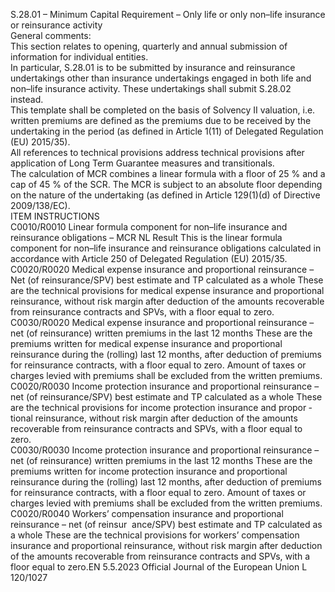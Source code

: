  
S.28.01 – Minimum Capital Requirement – Only life or only non–life insurance or reinsurance activity  
General comments:  
This section relates to opening, quarterly and annual submission of information for individual entities.  
In particular, S.28.01 is to be submitted by insurance and reinsurance undertakings other than insurance undertakings 
engaged in both life and non–life insurance activity. These undertakings shall submit S.28.02 instead.  
This template shall be completed on the basis of Solvency II valuation, i.e. written premiums are defined as the 
premiums due to be received by the undertaking in the period (as defined in Article 1(11) of Delegated Regulation 
(EU) 2015/35).  
All references to technical provisions address technical provisions after application of Long Term Guarantee measures 
and transitionals.  
The calculation of MCR combines a linear formula with a floor of 25 % and a cap of 45 % of the SCR. The MCR is 
subject to an absolute floor depending on the nature of the undertaking (as defined in Article 129(1)(d) of Directive 
2009/138/EC).  
ITEM  INSTRUCTIONS  
C0010/R0010  Linear formula component for 
non–life insurance and 
reinsurance obligations – 
MCR  NL  Result  This is the linear formula component for non–life insurance and reinsurance 
obligations calculated in accordance with Article 250 of Delegated Regulation 
(EU) 2015/35.  
C0020/R0020  Medical expense insurance and 
proportional reinsurance – Net 
(of reinsurance/SPV) best 
estimate and TP calculated as a 
whole  These are the technical provisions for medical expense insurance and proportional 
reinsurance, without risk margin after deduction of the amounts recoverable from 
reinsurance contracts and SPVs, with a floor equal to zero.  
C0030/R0020  Medical expense insurance and 
proportional reinsurance – net 
(of reinsurance) written 
premiums in the last 12 
months  These are the premiums written for medical expense insurance and proportional 
reinsurance during the (rolling) last 12 months, after deduction of premiums for 
reinsurance contracts, with a floor equal to zero. Amount of taxes or charges 
levied with premiums shall be excluded from the written premiums.  
C0020/R0030  Income protection insurance 
and proportional reinsurance – 
net (of reinsurance/SPV) best 
estimate and TP calculated as a 
whole  These are the technical provisions for income protection insurance and propor ­
tional reinsurance, without risk margin after deduction of the amounts recoverable 
from reinsurance contracts and SPVs, with a floor equal to zero.  
C0030/R0030  Income protection insurance 
and proportional reinsurance – 
net (of reinsurance) written 
premiums in the last 12 
months  These are the premiums written for income protection insurance and proportional 
reinsurance during the (rolling) last 12 months, after deduction of premiums for 
reinsurance contracts, with a floor equal to zero. Amount of taxes or charges 
levied with premiums shall be excluded from the written premiums.  
C0020/R0040  Workers’ compensation 
insurance and proportional 
reinsurance – net (of reinsur ­
ance/SPV) best estimate and TP 
calculated as a whole  These are the technical provisions for workers’ compensation insurance and 
proportional reinsurance, without risk margin after deduction of the amounts 
recoverable from reinsurance contracts and SPVs, with a floor equal to zero.EN  5.5.2023 Official Journal of the European Union L 120/1027